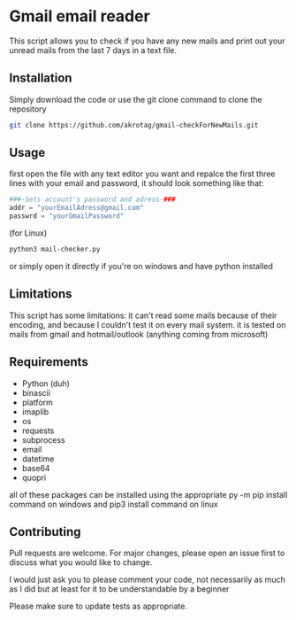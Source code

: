 # Gmail email reader

This script allows you to check if you have any new mails and print out your unread mails from the last 7 days in a text file.

## Installation

Simply download the code or use the git clone command to clone the repository

```bash
git clone https://github.com/akrotag/gmail-checkForNewMails.git
```

## Usage

first open the file with any text editor you want and repalce the first three lines with your email and password, it should look something like that:
```python
###-Sets account's password and adress-###
addr = "yourEmailAdress@gmail.com"
passwrd = "yourGmailPassword"
```
(for Linux)
```bash
python3 mail-checker.py
```
or simply open it directly if you're on windows and have python installed

## Limitations
This script has some limitations: it can't read some mails because of their encoding, and because I couldn't test it on every mail system. it is tested on mails from gmail and hotmail/outlook (anything coming from microsoft)

## Requirements
- Python (duh)
- binascii
- platform
- imaplib
- os
- requests
- subprocess
- email
- datetime
- base64
- quopri

all of these packages can be installed using the appropriate py -m pip install command on windows and pip3 install command on linux

## Contributing
Pull requests are welcome. For major changes, please open an issue first to discuss what you would like to change.

I would just ask you to please comment your code, not necessarily as much as I did but at least for it to be understandable by a beginner

Please make sure to update tests as appropriate.
